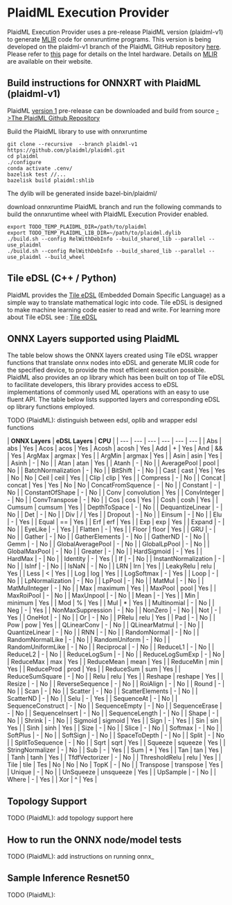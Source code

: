 # PlaidML Execution Provider

PlaidML Execution Provider uses a pre-release PlaidML version (plaidml-v1) to generate [MLIR](https://mlir.llvm.org) code for onnxruntime programs. This version is being developed on the plaidml-v1 branch of the PlaidML GitHub repository [here](https://github.com/plaidml/plaidml/tree/plaidml-v1). Please refer to [this](https://software.intel.com/en-us/openvino-toolkit/hardware) page for details on the Intel hardware. Details on [MLIR](https://mlir.llvm.org) are available on their website.


## Build instructions for ONNXRT with PlaidML (plaidml-v1)

PlaidML [version 1](https://github.com/plaidml/plaidml/tree/plaidml-v1) pre-release can be downloaded and build from source [->The PlaidML Github Repository](https://github.com/plaidml/plaidml)

Build the PlaidML library to use with onnxruntime
```
git clone --recursive  --branch plaidml-v1  https://github.com/plaidml/plaidml.git
cd plaidml
./configure
conda activate .cenv/
bazelisk test //...
bazelisk build plaidml:shlib
```

The dylib will be generated inside bazel-bin/plaidml/

download onnxruntime PlaidML branch and run the following commands to build the onnxruntime wheel with PlaidML Execution Provider enabled.  
```
export TODO_TEMP_PLAIDML_DIR=/path/to/plaidml
export TODO_TEMP_PLAIDML_LIB_DIR=~/path/to/plaidml.dylib
./build.sh --config RelWithDebInfo --build_shared_lib --parallel --use_plaidml
./build.sh --config RelWithDebInfo --build_shared_lib --parallel --use_plaidml --build_wheel
```

## Tile eDSL (C++ / Python)
PlaidML provides the [Tile eDSL](https://plaidml.readthedocs.io/en/latest/usage/edsl.html#how-to-write-tile-code) (Embedded Domain Specific Language) as a simple way to translate mathematical logic into code. Tile eDSL is designed to make machine learning code easier to read and write. For learning more about Tile eDSL see : [Tile eDSL](https://plaidml.readthedocs.io/en/latest/usage/edsl.html#how-to-write-tile-code)

## ONNX Layers supported using PlaidML

The table below shows the ONNX layers created using Tile eDSL wrapper functions that translate onnx nodes into eDSL and generate MLIR code for the specified device, to provide the most efficient execution possible. PlaidML also provides an op library which has been built on top of Tile eDSL to facilitate developers, this library provides access to eDSL implementations of commonly used ML operations with an easy to use fluent API. The table below lists supported layers and corresponding eDSL op library functions employed. 

TODO (PlaidML): distinguish between edsl, oplib and wrapper edsl functions 

| **ONNX Layers** | **eDSL Layers** | **CPU** |
| --- | --- | --- | --- | --- | --- |
| Abs | abs | Yes 
| Acos | acos | Yes 
| Acosh | acosh | Yes 
| Add | + | Yes 
| And | && | Yes 
| ArgMax | argmax | Yes |
| ArgMin | argmax | Yes |
| Asin | asin | Yes |
| Asinh | - | No |
| Atan | atan | Yes |
| Atanh | - | No |
| AveragePool | pool | No |
| BatchNormalization | - | No |
| BitShift | - | No |
| Cast | cast | Yes | Yes | No | No
| Ceil | ceil | Yes |
| Clip | clip | Yes |
| Compress | - | No |
| Concat | concat | Yes | Yes | No | No
| ConcatFromSquence | - | No |
| Constant | - | No |
| ConstantOfShape | - | No |
| Conv | convolution | Yes |
| ConvInteger | - | No |
| ConvTranspose | - | No |
| Cos | cos | Yes |
| Cosh | cosh | Yes |
| Cumsum | cumsum | Yes |
| DepthToSpace | - | No |
| DequantizeLinear | - | No |
| Det | - | No |
| Div | / | Yes |
| Dropout | - | No |
| Einsum | - | No |
| Elu | - | Yes |
| Equal | == | Yes |
| Erf | erf | Yes |
| Exp | exp | Yes |
| Expand | - | No |
| EyeLike | - | Yes |
| Flatten | - | Yes |
| Floor | floor | Yes |
| GRU | - | No |
| Gather | - | No |
| GatherElements | - | No |
| GatherND | - | No |
| Gemm | - | No |
| GlobalAveragePool | - | No |
| GlobalLpPool | - | No |
| GlobalMaxPool | - | No |
| Greater | - | No |
| HardSigmoid | - | Yes |
| HardMax | - | No |
| Identity | - | Yes |
| If | - | No |
| InstantNormalization | - | No |
| IsInf | - | No |
| IsNaN | - | No |
| LRN | lrn | Yes |
| LeakyRelu | relu | Yes |
| Less | < | Yes |
| Log | log | Yes |
| LogSoftmax | - | Yes |
| Loop | - | No |
| LpNormalization | - | No |
| LpPool | - | No |
| MatMul | - | No |
| MatMulInteger | - | No |
| Max | maximum | Yes |
| MaxPool | pool | Yes |
| MaxRoiPool | - | No |
| MaxUnpool | - | No |
| Mean | - | Yes |
| Min | minimum | Yes |
| Mod | % | Yes |
| Mul | * | Yes |
| Multinomial | - | No |
| Neg | - | Yes |
| NonMaxSuppression | - | No |
| NonZero | - | No |
| Not | - | Yes |
| OneHot | - | No |
| Or | - | No |
| PRelu | relu | Yes |
| Pad | - | No |
| Pow | pow | Yes |
| QLinearConv | - | No |
| QLinearMatmul | - | No |
| QuantizeLinear | - | No |
| RNN | - | No |
| RandomNormal | - | No |
| RandomNormalLike | - | No |
| RandomUniform | - | No |
| RandomUniformLike | - | No |
| Reciprocal | - | No |
| ReduceL1 | - | No |
| ReduceL2 | - | No |
| ReduceLogSum | - | No |
| ReduceLogSumExp | - | No |
| ReduceMax | max | Yes |
| ReduceMean | mean | Yes |
| ReduceMin | min | Yes |
| ReduceProd | prod | Yes |
| ReduceSum | sum | Yes |
| ReduceSumSquare | - | No |
| Relu | relu | Yes |
| Reshape | reshape | Yes |
| Resize | - | No |
| ReverseSequence | - | No |
| RoiAlign | - | No |
| Round | - | No |
| Scan | - | No |
| Scatter | - | No |
| ScatterElements | - | No |
| ScatterND | - | No |
| Selu | - | Yes |
| SequenceAt | - | No |
| SequenceConstruct | - | No |
| SequenceEmpty | - | No |
| SequenceErase | - | No |
| SequenceInsert | - | No |
| SequenceLength | - | No |
| Shape | - | No |
| Shrink | - | No |
| Sigmoid | sigmoid | Yes |
| Sign | - | Yes |
| Sin | sin | Yes |
| Sinh | sinh | Yes |
| Size | - | No |
| Slice | - | No |
| Softmax | - | No |
| SoftPlus | - | No |
| SoftSign | - | No |
| SpaceToDepth | - | No |
| Split | - | No |
| SplitToSequence | - | No |
| Sqrt | sqrt | Yes |
| Squeeze | squeeze | Yes |
| StringNormalizer | - | No |
| Sub | - | Yes |
| Sum | + | Yes |
| Tan | tan | Yes |
| Tanh | tanh | Yes |
| TfdfVectorizer | - | No |
| ThresholdRelu | relu | Yes |
| Tile | tile | Tes | No | No | No
| TopK | - | No |
| Transpose | transpose | Yes |
| Unique | - | No |
| UnSqueeze | unsqueeze | Yes |
| UpSample | - | No |
| Where | - | Yes |
| Xor | ^ | Yes |

## Topology Support

TODO (PlaidML): add topology support here 

## How to run the ONNX node/model tests 

TODO (PlaidML): add instructions on running onnx_

## Sample Inference Resnet50

TODO (PlaidML):